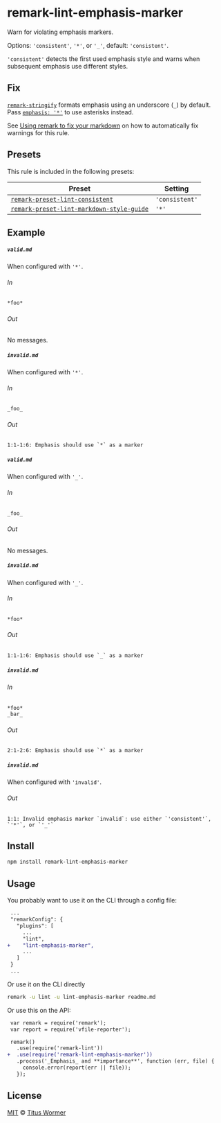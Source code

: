 <!--This file is generated-->

# remark-lint-emphasis-marker

Warn for violating emphasis markers.

Options: `'consistent'`, `'*'`, or `'_'`, default: `'consistent'`.

`'consistent'` detects the first used emphasis style and warns when
subsequent emphasis use different styles.

## Fix

[`remark-stringify`](https://github.com/remarkjs/remark/tree/master/packages/remark-stringify)
formats emphasis using an underscore (`_`) by default. Pass
[`emphasis: '*'`](https://github.com/remarkjs/remark/tree/master/packages/remark-stringify#optionsemphasis)
to use asterisks instead.

See [Using remark to fix your markdown](https://github.com/remarkjs/remark-lint#using-remark-to-fix-your-markdown)
on how to automatically fix warnings for this rule.

## Presets

This rule is included in the following presets:

| Preset | Setting |
| ------ | ------- |
| [`remark-preset-lint-consistent`](https://github.com/remarkjs/remark-lint/tree/master/packages/remark-preset-lint-consistent) | `'consistent'` |
| [`remark-preset-lint-markdown-style-guide`](https://github.com/remarkjs/remark-lint/tree/master/packages/remark-preset-lint-markdown-style-guide) | `'*'` |

## Example

##### `valid.md`

When configured with `'*'`.

###### In

```markdown
*foo*
```

###### Out

No messages.

##### `invalid.md`

When configured with `'*'`.

###### In

```markdown
_foo_
```

###### Out

```text
1:1-1:6: Emphasis should use `*` as a marker
```

##### `valid.md`

When configured with `'_'`.

###### In

```markdown
_foo_
```

###### Out

No messages.

##### `invalid.md`

When configured with `'_'`.

###### In

```markdown
*foo*
```

###### Out

```text
1:1-1:6: Emphasis should use `_` as a marker
```

##### `invalid.md`

###### In

```markdown
*foo*
_bar_
```

###### Out

```text
2:1-2:6: Emphasis should use `*` as a marker
```

##### `invalid.md`

When configured with `'invalid'`.

###### Out

```text
1:1: Invalid emphasis marker `invalid`: use either `'consistent'`, `'*'`, or `'_'`
```

## Install

```sh
npm install remark-lint-emphasis-marker
```

## Usage

You probably want to use it on the CLI through a config file:

```diff
 ...
 "remarkConfig": {
   "plugins": [
     ...
     "lint",
+    "lint-emphasis-marker",
     ...
   ]
 }
 ...
```

Or use it on the CLI directly

```sh
remark -u lint -u lint-emphasis-marker readme.md
```

Or use this on the API:

```diff
 var remark = require('remark');
 var report = require('vfile-reporter');

 remark()
   .use(require('remark-lint'))
+  .use(require('remark-lint-emphasis-marker'))
   .process('_Emphasis_ and **importance**', function (err, file) {
     console.error(report(err || file));
   });
```

## License

[MIT](https://github.com/remarkjs/remark-lint/blob/master/license) © [Titus Wormer](https://wooorm.com)
